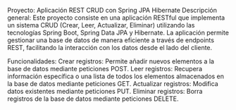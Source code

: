 Proyecto: Aplicación REST CRUD con Spring JPA Hibernate
Descripción general:
Este proyecto consiste en una aplicación RESTful que implementa un sistema CRUD (Crear, Leer, Actualizar, Eliminar) utilizando las tecnologías Spring Boot, Spring Data JPA y Hibernate. La aplicación permite gestionar una base de datos de manera eficiente a través de endpoints REST, facilitando la interacción con los datos desde el lado del cliente.

Funcionalidades:
Crear registros: Permite añadir nuevos elementos a la base de datos mediante peticiones POST.
Leer registros: Recupera información específica o una lista de todos los elementos almacenados en la base de datos mediante peticiones GET.
Actualizar registros: Modifica datos existentes mediante peticiones PUT.
Eliminar registros: Borra registros de la base de datos mediante peticiones DELETE.
